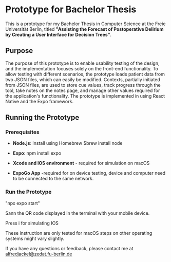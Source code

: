 # Prototype for Bachelor Thesis

This is a prototype for my Bachelor Thesis in Computer Science at the Freie Universität Berlin, titled **"Assisting the Forecast of Postoperative Delirium by Creating a User Interface for Decision Trees"**.

## Purpose

The purpose of this prototype is to enable usability testing of the design,  and the implementation focuses solely on the front-end functionality. To allow testing with different scenarios, the prototype loads patient data from two JSON files, which can easily be modified. Contexts, partially initiated from JSON files, are used to store cue values, track progress through the tool, take notes on the notes page, and manage other values required for the application's functionality.
The prototype is implemented in using React Native and the Expo framework.

## Running the Prototype

### Prerequisites

- **Node.js**: Install using Homebrew  $brew install node

- **Expo**: npm install expo

- **Xcode and IOS environment** - required for simulation on macOS

- **ExpoGo App** -required for on device testing, device and computer need to be connected to the same network.

### Run the Prototype

"npx expo start"

Sann the QR code displayed in the terminal with your mobile device.

Press i for simulating IOS



These instruction are only tested for macOS steps on other operating systems might vary slightly.

If you have any questions or feedback, please contact me at alfredjackel@zedat.fu-berlin.de